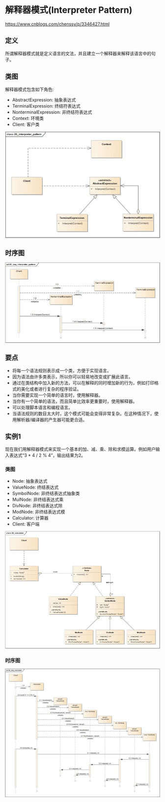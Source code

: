 # 解释器模式(Interpreter Pattern)

<https://www.cnblogs.com/chenssy/p/3346427.html>

## 定义

所谓解释器模式就是定义语言的文法，并且建立一个解释器来解释该语言中的句子。

## 类图

解释器模式包含如下角色:

-   AbstractExpression: 抽象表达式
-   TerminalExpression: 终结符表达式
-   NonterminalExpression: 非终结符表达式
-   Context: 环境类
-   Client: 客户类

![](../../_static/20_interpreter_pattern.jpg)

## 时序图

![](../../_static/20_seq_interpreter_pattern.jpg)

## 要点

-   将每一个语法规则表示成一个类，方便于实现语言。
-   因为语法由许多类表示，所以你可以轻易地改变或扩展此语言。
-   通过在类结构中加入新的方法，可以在解释的同时增加新的行为，例如打印格式的美化或者进行复杂的程序验证。
-   当你需要实现一个简单的语言时，使用解释器。
-   当你有一个简单的语法，而且简单比效率更重要时，使用解释器。
-   可以处理脚本语言和编程语言。
-   当语法规则的数目太大时，这个模式可能会变得非常复杂。在这种情况下，使用解析器/编译器的产生器可能更合适。

## 实例1

现在我们用解释器模式来实现一个基本的加、减、乘、除和求模运算。例如用户输入表达式“3 \* 4 / 2 % 4”，输出结果为2。

### 类图

-   Node: 抽象表达式
-   ValueNode: 终结表达式
-   SymbolNode: 非终结表达式抽象类
-   MulNode: 非终结表达式乘
-   DivNode: 非终结表达式除
-   ModNode: 非终结表达式模
-   Calculator: 计算器
-   Client: 客户端

![](../../_static/20_calculator.jpg)

### 时序图

![](../../_static/20_seq_calculator.jpg)
